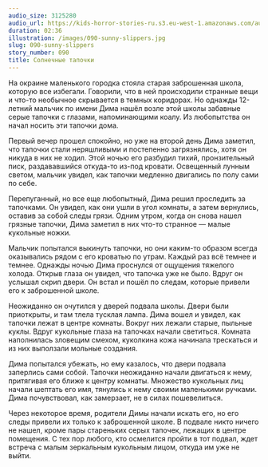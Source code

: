 ```yaml
---
audio_size: 3125280
audio_url: https://kids-horror-stories-ru.s3.eu-west-1.amazonaws.com/audio/090-sunny-slippers.mp3
duration: 02:36
illustration: /images/090-sunny-slippers.jpg
slug: 090-sunny-slippers
story_number: 090
title: Солнечные тапочки
---
```


На окраине маленького городка стояла старая заброшенная школа, которую все избегали. Говорили, что в ней происходили странные вещи и что-то необычное скрывается в темных коридорах. Но однажды 12-летний мальчик по имени Дима нашёл возле этой школы забавные серые тапочки с глазами, напоминающими коалу. Из любопытства он начал носить эти тапочки дома.

Первый вечер прошел спокойно, но уже на второй день Дима заметил, что тапочки стали неряшливыми и постепенно загрязнялись, хотя он никуда в них не ходил. Этой ночью его разбудил тихий, пронзительный писк, раздававшийся откуда-то из-под кровати. Освещенный лунным светом, мальчик увидел, как тапочки медленно двигались по полу сами по себе.

Перепуганный, но все еще любопытный, Дима решил проследить за тапочками. Он увидел, как они ушли в угол комнаты, а затем вернулись, оставив за собой следы грязи. Одним утром, когда он снова нашел грязные тапочки, Дима заметил в них что-то странное — малые кукольные ножки.

Мальчик попытался выкинуть тапочки, но они каким-то образом всегда оказывались рядом с его кроватью по утрам. Каждый раз всё темнее и темнее. Однажды ночью Дима проснулся от ощущения тяжелого холода. Открыв глаза он увидел, что тапочка уже не было. Вдруг он услышал скрип двери. Он встал и пошёл по следам, которые привели его к заброшенной школе.

Неожиданно он очутился у дверей подвала школы. Двери были приоткрыты, и там тлела тусклая лампа. Дима вошел и увидел, как тапочки лежат в центре комнаты. Вокруг них лежали старые, пыльные куклы. Вдруг кукольные глаза на тапочках начали светиться. Комната наполнилась зловещим смехом, куколкина кожа начинала трескаться и из них выползали мольные создания.

Дима попытался убежать, но ему казалось, что двери подвала заперлись сами собой. Тапочки неожиданно начали двигаться к нему, притягивая его ближе к центру комнаты. Множество кукольных лиц начали шептать его имя, тянулись к нему своими маленькими ручками. Дима почувствовал, как замерзает, не в силах пошевелиться.

Через некоторое время, родители Димы начали искать его, но его следы привели их только к заброшенной школе. В подвале никто ничего не нашел, кроме пары стареньких серых тапочек, лежащих в центре помещения. С тех пор любого, кто осмелится пройти в тот подвал, ждет встреча с малым зеркальным кукольным лицом, откуда им уже не выйти.